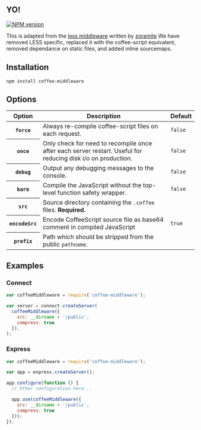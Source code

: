 ## YO!
[![NPM version](https://badge.fury.io/js/coffee-middleware.png)](http://badge.fury.io/js/coffee-middleware)

This is adapted from the [less middleware](https://npmjs.org/package/less-middleware) written by [zoramite](https://npmjs.org/~zoramite)
We have removed LESS specific, replaced it with the coffee-script equivalent, removed dependance on static files, and added inline sourcemaps.

## Installation

    npm install coffee-middleware

## Options

<table>
    <thead>
        <tr>
            <th>Option</th>
            <th>Description</th>
            <th>Default</th>
        </tr>
    </thead>
    <tbody>
        <tr>
            <th><code>force</code></th>
            <td>Always re-compile coffee-script files on each request.</td>
            <td><code>false</code></td>
        </tr>
        <tr>
            <th><code>once</code></th>
            <td>Only check for need to recompile once after each server restart. Useful for reducing disk i/o on production.</td>
            <td><code>false</code></td>
        </tr>
        <tr>
            <th><code>debug</code></th>
            <td>Output any debugging messages to the console.</td>
            <td><code>false</code></td>
        </tr>
        <tr>
            <th><code>bare</code></th>
            <td>Compile the JavaScript without the top-level function safety wrapper.</td>
            <td><code>false</code></td>
        </tr>
        <tr>
            <th><code>src</code></th>
            <td>Source directory containing the <code>.coffee</code> files. <strong>Required.</strong></td>
            <td></td>
        </tr>
        <tr>
            <th><code>encodeSrc</code></th>
            <td>Encode CoffeeScript source file as base64 comment in compiled JavaScript</td>
            <td><code>true</code></td>
        </tr>
        <tr>
            <th><code>prefix</code></th>
            <td>Path which should be stripped from the public <code>pathname</code>.</td>
            <td></td>
        </tr>
    </tbody>
</table>

## Examples

### Connect

```javascript
var coffeeMiddleware = require('coffee-middleware');

var server = connect.createServer(
  coffeeMiddleware({
    src: __dirname + '/public',
    compress: true
  }),
);
```

### Express

```javascript
var coffeeMiddleware = require('coffee-middleware');

var app = express.createServer();

app.configure(function () {
  // Other configuration here...

  app.use(coffeeMiddleware({
    src: __dirname + '/public',
    compress: true
  }));
});
```
